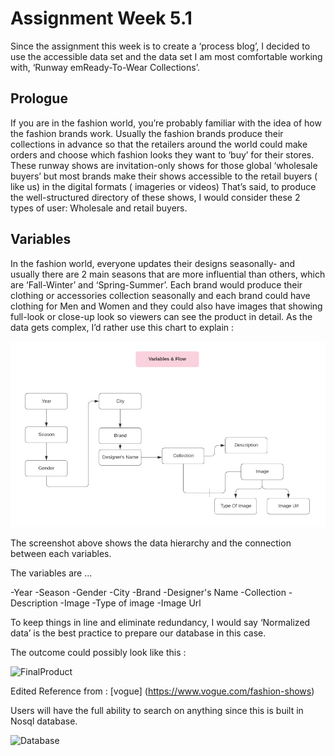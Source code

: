 # Assignment Week 5.1

Since the assignment this week is to create a ‘process blog’, I decided to use the accessible data set and the data set I am most comfortable working with, ‘Runway emReady-To-Wear Collections’.

## Prologue

If you are in the fashion world, you’re probably familiar with the idea of how the fashion brands work. Usually the fashion brands produce their collections in advance so that the retailers around the world could make orders and choose which fashion looks they want to ‘buy’ for their stores.
These runway shows are invitation-only shows for those global ‘wholesale buyers’ but most brands make their shows accessible to the retail buyers ( like us) in the digital formats ( imageries or videos)
That’s said, to produce the well-structured directory of these shows, I would consider these 2 types of user: Wholesale and retail buyers.

## Variables

In the fashion world, everyone updates their designs seasonally- and usually there are 2 main seasons that are more influential than others, which are ‘Fall-Winter’ and ‘Spring-Summer’. Each brand would produce their clothing or accessories collection seasonally and each brand could have clothing for Men and Women and they could also have images that showing full-look or close-up look so viewers can see the product in detail. As the data gets complex, I’d rather use this chart to explain :

![](Variables.jpg)

The screenshot above shows the data hierarchy and the connection between each variables.

The variables are ...

-Year
-Season
-Gender
-City
-Brand
-Designer's Name
-Collection
-Description
-Image
-Type of image
-Image Url

To keep things in line and eliminate redundancy, I would say ‘Normalized data’ is the best practice to prepare our database in this case.

The outcome could possibly look like this :

![FinalProduct](final_product.jpg)

Edited Reference from : [vogue] (https://www.vogue.com/fashion-shows)

Users will have the full ability to search on anything since this is built in Nosql database.

![Database](Database_Diagram.jpg)
